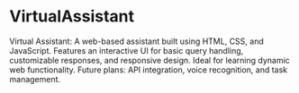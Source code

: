 # VirtualAssistant
Virtual Assistant: A web-based assistant built using HTML, CSS, and JavaScript. Features an interactive UI for basic query handling, customizable responses, and responsive design. Ideal for learning dynamic web functionality. Future plans: API integration, voice recognition, and task management.
